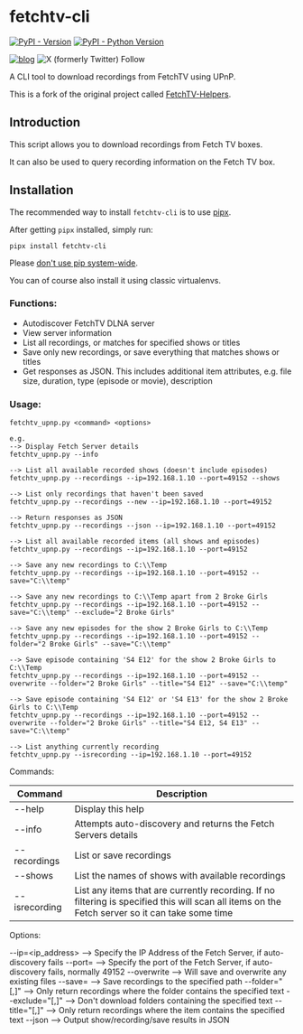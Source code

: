 # fetchtv-cli

[![PyPI - Version](https://img.shields.io/pypi/v/fetchtv-cli.svg)](https://pypi.org/project/fetchtv-cli)
[![PyPI - Python Version](https://img.shields.io/pypi/pyversions/fetchtv-cli.svg)](https://pypi.org/project/fetchtv-cli)

[![blog](https://img.shields.io/badge/blog-Nerd%20stuff-blue)](https://blog.lucid.net.au/category/nerd-stuff/)
![X (formerly Twitter) Follow](https://img.shields.io/twitter/follow/lingfish)

A CLI tool to download recordings from FetchTV using UPnP.

This is a fork of the original project called [FetchTV-Helpers](https://github.com/jinxo13/FetchTV-Helpers).

## Introduction

This script allows you to download recordings from Fetch TV boxes.

It can also be used to query recording information on the Fetch TV box.

## Installation

The recommended way to install `fetchtv-cli` is to use [pipx](https://pipx.pypa.io/stable/).

After getting `pipx` installed, simply run:

```console
pipx install fetchtv-cli
```

Please [don't use pip system-wide](https://docs.python.org/3.11/installing/index.html#installing-into-the-system-python-on-linux).

You can of course also install it using classic virtualenvs.

### Functions:
- Autodiscover FetchTV DLNA server
- View server information
- List all recordings, or matches for specified shows or titles
- Save only new recordings, or save everything that matches shows or titles
- Get responses as JSON. This includes additional item attributes, e.g. file size, duration, type (episode or movie), description

### Usage:
```
fetchtv_upnp.py <command> <options>

e.g.
--> Display Fetch Server details
fetchtv_upnp.py --info

--> List all available recorded shows (doesn't include episodes)
fetchtv_upnp.py --recordings --ip=192.168.1.10 --port=49152 --shows

--> List only recordings that haven't been saved
fetchtv_upnp.py --recordings --new --ip=192.168.1.10 --port=49152

--> Return responses as JSON
fetchtv_upnp.py --recordings --json --ip=192.168.1.10 --port=49152

--> List all available recorded items (all shows and episodes)
fetchtv_upnp.py --recordings --ip=192.168.1.10 --port=49152

--> Save any new recordings to C:\\Temp
fetchtv_upnp.py --recordings --ip=192.168.1.10 --port=49152 --save="C:\\temp"

--> Save any new recordings to C:\\Temp apart from 2 Broke Girls
fetchtv_upnp.py --recordings --ip=192.168.1.10 --port=49152 --save="C:\\temp" --exclude="2 Broke Girls"

--> Save any new episodes for the show 2 Broke Girls to C:\\Temp
fetchtv_upnp.py --recordings --ip=192.168.1.10 --port=49152 --folder="2 Broke Girls" --save="C:\\temp"

--> Save episode containing 'S4 E12' for the show 2 Broke Girls to C:\\Temp
fetchtv_upnp.py --recordings --ip=192.168.1.10 --port=49152 --overwrite --folder="2 Broke Girls" --title="S4 E12" --save="C:\\temp"

--> Save episode containing 'S4 E12' or 'S4 E13' for the show 2 Broke Girls to C:\\Temp
fetchtv_upnp.py --recordings --ip=192.168.1.10 --port=49152 --overwrite --folder="2 Broke Girls" --title="S4 E12, S4 E13" --save="C:\\temp"

--> List anything currently recording 
fetchtv_upnp.py --isrecording --ip=192.168.1.10 --port=49152
```

Commands:

| Command       | Description                                                                                                                                     |
|---------------|-------------------------------------------------------------------------------------------------------------------------------------------------|
| --help        | Display this help                                                                                                                               |
| --info        | Attempts auto-discovery and returns the Fetch Servers details                                                                                   |
| --recordings  | List or save recordings                                                                                                                         |
| --shows       | List the names of shows with available recordings                                                                                               |
| --isrecording | List any items that are currently recording. If no filtering is specified this will scan all items on the Fetch server so it can take some time |


Options:

--ip=<ip_address>             --> Specify the IP Address of the Fetch Server, if auto-discovery fails
--port=<port>                 --> Specify the port of the Fetch Server, if auto-discovery fails, normally 49152
--overwrite                   --> Will save and overwrite any existing files
--save=<path>                 --> Save recordings to the specified path
--folder="<text>[,<text>]"    --> Only return recordings where the folder contains the specified text
--exclude="<text>[,<text>]"   --> Don't download folders containing the specified text
--title="<text>[,<text>]"     --> Only return recordings where the item contains the specified text
--json                        --> Output show/recording/save results in JSON
